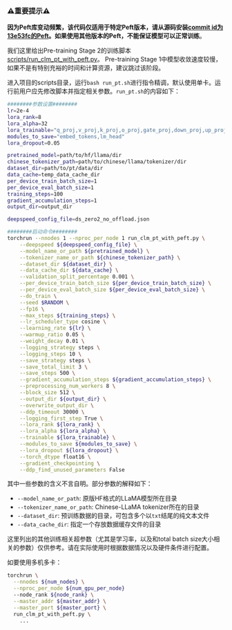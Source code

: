 ### ⚠️重要提示⚠️

**因为Peft库变动频繁，该代码仅适用于特定Peft版本，请从源码安装[commit id为13e53fc的Peft](https://github.com/huggingface/peft/tree/13e53fc)。如果使用其他版本的Peft，不能保证模型可以正常训练**。

我们这里给出Pre-training Stage 2的训练脚本[scripts/run_clm_pt_with_peft.py](https://github.com/ymcui/Chinese-LLaMA-Alpaca/blob/main/scripts/run_clm_pt_with_peft.py)。
Pre-training Stage 1中模型收敛速度较慢，如果不是有特别充裕的时间和计算资源，建议跳过该阶段。

进入项目的scripts目录，运行`bash run_pt.sh`进行指令精调，默认使用单卡。运行前用户应先修改脚本并指定相关参数。`run_pt.sh`的内容如下：

```bash
########参数设置########
lr=2e-4
lora_rank=8
lora_alpha=32
lora_trainable="q_proj,v_proj,k_proj,o_proj,gate_proj,down_proj,up_proj"
modules_to_save="embed_tokens,lm_head"
lora_dropout=0.05

pretrained_model=path/to/hf/llama/dir
chinese_tokenizer_path=path/to/chinese/llama/tokenizer/dir
dataset_dir=path/to/pt/data/dir
data_cache=temp_data_cache_dir
per_device_train_batch_size=1
per_device_eval_batch_size=1
training_steps=100
gradient_accumulation_steps=1
output_dir=output_dir

deepspeed_config_file=ds_zero2_no_offload.json

########启动命令########
torchrun --nnodes 1 --nproc_per_node 1 run_clm_pt_with_peft.py \
    --deepspeed ${deepspeed_config_file} \
    --model_name_or_path ${pretrained_model} \
    --tokenizer_name_or_path ${chinese_tokenizer_path} \
    --dataset_dir ${dataset_dir} \
    --data_cache_dir ${data_cache} \
    --validation_split_percentage 0.001 \
    --per_device_train_batch_size ${per_device_train_batch_size} \
    --per_device_eval_batch_size ${per_device_eval_batch_size} \
    --do_train \
    --seed $RANDOM \
    --fp16 \
    --max_steps ${training_steps} \
    --lr_scheduler_type cosine \
    --learning_rate ${lr} \
    --warmup_ratio 0.05 \
    --weight_decay 0.01 \
    --logging_strategy steps \
    --logging_steps 10 \
    --save_strategy steps \
    --save_total_limit 3 \
    --save_steps 500 \
    --gradient_accumulation_steps ${gradient_accumulation_steps} \
    --preprocessing_num_workers 8 \
    --block_size 512 \
    --output_dir ${output_dir} \
    --overwrite_output_dir \
    --ddp_timeout 30000 \
    --logging_first_step True \
    --lora_rank ${lora_rank} \
    --lora_alpha ${lora_alpha} \
    --trainable ${lora_trainable} \
    --modules_to_save ${modules_to_save} \
    --lora_dropout ${lora_dropout} \
    --torch_dtype float16 \
    --gradient_checkpointing \
    --ddp_find_unused_parameters False

```

其中一些参数的含义不言自明。部分参数的解释如下：
* `--model_name_or_path`: 原版HF格式的LLaMA模型所在目录
* `--tokenizer_name_or_path`: Chinese-LLaMA tokenizer所在的目录
* `--dataset_dir`: 预训练数据的目录，可包含多个以`txt`结尾的纯文本文件
* `--data_cache_dir`: 指定一个存放数据缓存文件的目录


这里列出的其他训练相关超参数（尤其是学习率，以及和total batch size大小相关的参数）仅供参考。请在实际使用时根据数据情况以及硬件条件进行配置。

如要使用多机多卡：
```bash
torchrun \
  --nnodes ${num_nodes} \
  --nproc_per_node ${num_gpu_per_node} 
  --node_rank ${node_rank} \
  --master_addr ${master_addr} \
  --master_port ${master_port} \
  run_clm_pt_with_peft.py \
    ...
```

